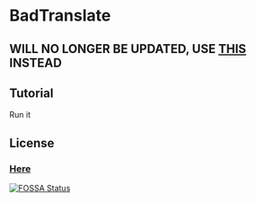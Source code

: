 # BadTranslate
## WILL NO LONGER BE UPDATED, USE [THIS](https://github.com/MrCatGitHub/BadTranslateRewrite) INSTEAD
## Tutorial
Run it

## License
### [Here](https://github.com/MrCatGitHub/BadTranslate?tab=MPL-2.0-1-ov-file)
[![FOSSA Status](https://app.fossa.com/api/projects/git%2Bgithub.com%2FMrCatGitHub%2FBadTranslate.svg?type=large)](https://app.fossa.com/projects/git%2Bgithub.com%2FMrCatGitHub%2FBadTranslate?ref=badge_large)

